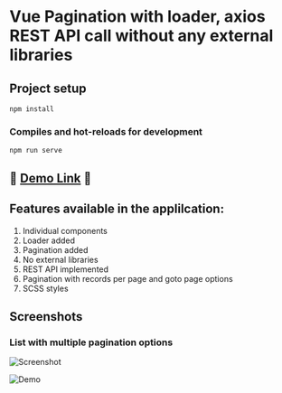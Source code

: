 # Vue Pagination with loader, axios REST API call without any external libraries

## Project setup
```
npm install
```

### Compiles and hot-reloads for development
```
npm run serve
```


## <g-emoji class="g-emoji" alias="tada" fallback-src="https://github.githubassets.com/images/icons/emoji/unicode/1f389.png">🎉 </g-emoji> [Demo Link](https://jebasuthan.github.io/vue-pagination/)  <g-emoji class="g-emoji" alias="tada" fallback-src="https://github.githubassets.com/images/icons/emoji/unicode/1f389.png">🎉</g-emoji>

## Features available in the applilcation:
1. Individual components
2. Loader added
3. Pagination added
4. No external libraries
5. REST API implemented
6. Pagination with records per page and goto page options
7. SCSS styles


## Screenshots
### List with multiple pagination options
![Screenshot](https://user-images.githubusercontent.com/3702438/142559810-943ba84f-9f6f-4189-9f76-76540f3fbc1f.png)

![Demo](https://user-images.githubusercontent.com/3702438/142564944-01e82c6e-87b9-4713-bece-b423d36f0d7d.gif)
